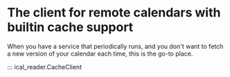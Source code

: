 # The client for remote calendars with builtin cache support

When you have a service that periodically runs, and you don't want to fetch a new version of your calendar each time, this is the go-to place. 

::: ical_reader.CacheClient
